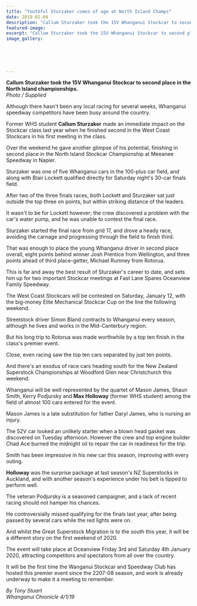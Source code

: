 ```yaml
---
title: "Youthful Sturzaker comes of age at North Island Champs"
date: 2019-01-04
description: "Callum Sturzaker took the 15V Whanganui Stockcar to second place in the North Island championships..."
featured-image: 
excerpt: "Callum Sturzaker took the 15V Whanganui Stockcar to second place in the North Island championships."
image_gallery:
	
	
	
	
	
---
```


<p><strong>Callum Sturzaker took the 15V Whanganui Stockcar to second place in the North Island championships.<br /></strong><em>Photo / Supplied</em></p>
<p class="element element-paragraph">Although there hasn't been any local racing for several weeks, Whanganui speedway competitors have been busy around the country.</p>
<p class="element element-paragraph">Former WHS student <strong>Callum Sturzaker</strong> made an immediate impact on the Stockcar class last year when he finished second in the West Coast Stockcars in his first meeting in the class.</p>
<p class="element element-paragraph">Over the weekend he gave another glimpse of his potential, finishing in second place in the North Island Stockcar Championship at Meeanee Speedway in Napier.</p>
<p class="element element-paragraph">Sturzaker was one of five Whanganui cars in the 100-plus car field, and along with Blair Lockett qualified directly for Saturday night's 30-car finals field.</p>
<p class="element element-paragraph">After two of the three finals races, both Lockett and Sturzaker sat just outside the top three on points, but within striking distance of the leaders.</p>
<p class="element element-paragraph">It wasn't to be for Lockett however; the crew discovered a problem with the car's water pump, and he was unable to contest the final race.</p>
<p class="element element-paragraph">Sturzaker started the final race from grid 17, and drove a heady race, avoiding the carnage and progressing through the field to finish third.</p>
<p class="element element-paragraph">That was enough to place the young Whanganui driver in second place overall, eight points behind winner Josh Prentice from Wellington, and three points ahead of third place-getter, Michael Rumney from Rotorua.</p>
<p class="element element-paragraph">This is far and away the best result of Sturzaker's career to date, and sets him up for two important Stockcar meetings at Fast Lane Spares Oceanview Family Speedway.</p>
<p class="element element-paragraph">The West Coast Stockcars will be contested on Saturday, January 12, with the big-money Elite Mechanical Stockcar Cup on the line the following weekend.</p>
<p class="element element-paragraph">Streetstock driver Simon Bland contracts to Whanganui every season, although he lives and works in the Mid-Canterbury region.</p>
<p class="element element-paragraph">But his long trip to Rotorua was made worthwhile by a top ten finish in the class's premier event.</p>
<p class="element element-paragraph">Close, even racing saw the top ten cars separated by just ten points.</p>
<p class="element element-paragraph">And there's an exodus of race cars heading south for the New Zealand Superstock Championships at Woodford Glen near Christchurch this weekend.</p>
<p class="element element-paragraph">Whanganui will be well represented by the quartet of Mason James, Shaun Smith, Kerry Podjursky and <strong>Max Holloway</strong>&nbsp;(former WHS student) among the field of almost 100 cars entered for the event.</p>
<p class="element element-paragraph">Mason James is a late substitution for father Daryl James, who is nursing an injury.</p>
<p class="element element-paragraph">The 52V car looked an unlikely starter when a blown head gasket was discovered on Tuesday afternoon. However the crew and top engine builder Chad Ace burned the midnight oil to repair the car in readiness for the trip.</p>
<p class="element element-paragraph">Smith has been impressive in his new car this season, improving with every outing.</p>
<p class="element element-paragraph"><strong>Holloway</strong> was the surprise package at last season's NZ Superstocks in Auckland, and with another season's experience under his belt is tipped to perform well.</p>
<p class="element element-paragraph">The veteran Podjursky is a seasoned campaigner, and a lack of recent racing should not hamper his chances.</p>
<p class="element element-paragraph">He controversially missed qualifying for the finals last year, after being passed by several cars while the red lights were on.</p>
<p class="element element-paragraph">And whilst the Great Superstock Migration is to the south this year, it will be a different story on the first weekend of 2020.</p>
<p class="element element-paragraph">The event will take place at Oceanview Friday 3rd and Saturday 4th January 2020, attracting competitors and spectators from all over the country.</p>
<p class="element element-paragraph">It will be the first time the Wanganui Stockcar and Speedway Club has hosted this premier event since the 2207-08 season, and work is already underway to make it a meeting to remember.</p>
<p class="element element-paragraph"><em>By Tony Stuart</em><br /><em>Whanganui Chronicle 4/1/19</em></p>

